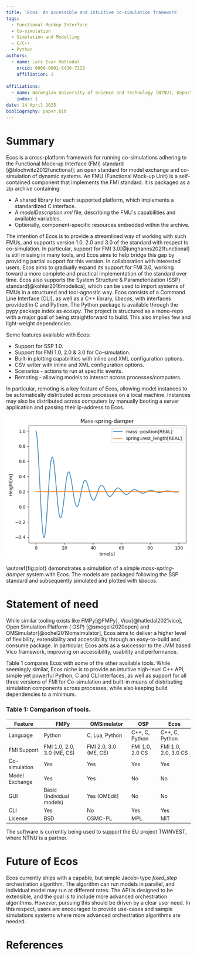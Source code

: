 ```yaml
---
title: 'Ecos: An accessible and intuitive co-simulation framework'
tags:
  - Functional Mockup Interface
  - Co-simulation
  - Simulation and Modelling
  - C/C++
  - Python
authors:
  - name: Lars Ivar Hatledal
    orcid: 0000-0001-6436-7213
    affiliation: 1

affiliations:
  - name: Norwegian University of Science and Technology (NTNU), Department of ICT and Natural Sciences, Norway
    index: 1
date: 14 April 2025
bibliography: paper.bib
---
```


# Summary

Ecos is a cross-platform framework for running co-simulations adhering to the Functional Mock-up Interface (FMI)
standard [@blochwitz2012functional];
an open standard for model exchange and co-simulation of dynamic systems.
An FMU (Functional Mock-up Unit) is a self-contained component that implements the FMI standard.
It is packaged as a zip archive containing:

- A shared library for each supported platform, which implements a standardized C interface.
- A *modelDescription.xml* file, describing the FMU's capabilities and available variables.
- Optionally, component-specific resources embedded within the archive.

The intention of Ecos is to provide a streamlined way of working with such FMUs,
and supports version 1.0, 2.0 and 3.0 of the standard with respect to co-simulation.
In particular, support for FMI 3.0[@junghanns2021functional] is still missing in many tools,
and Ecos aims to help bridge this gap by providing partial support for this version. 
In collaboration with interested users, Ecos aims to gradually expand its support for FMI 3.0, 
working toward a more complete and practical implementation of the standard over time.
Ecos also supports the System Structure &
Parameterization (SSP) standard[@kohler2016modelica], which can be used to import systems of
FMUs in a structured and tool-agnostic way.
Ecos consists of a Command Line Interface (CLI), as well as a C++ library, _libecos_,
with interfaces provided in C and Python. The Python package is available through the
pypy package index as _ecospy_. The project is structured as a mono-repo with a major goal of
being straightforward to build. This also implies few and light-weight dependencies.

Some features available with Ecos:

* Support for SSP 1.0.
* Support for FMI 1.0, 2.0 & 3.0 for Co-simulation.
* Built-in plotting capabilities with inline and XML configuration options.
* CSV writer with inline and XML configuration options.
* Scenarios - actions to run at specific events.
* Remoting - allowing models to interact across processes/computers.

In particular, remoting is a key feature of Ecos, allowing model instances to be automatically
distributed across processes on a local machine. Instances may also be distributed across computers by 
manually booting a server application and passing their ip-address to Ecos.

![Ecos provides post-simulation plotting facilities.\label{fig:plot}](figures/mass_spring_damper.png)

\autoref{fig:plot} demonstrates a simulation of a simple *mass-spring-damper* system with Ecos.
The models are packaged following the SSP standard and subsequently simulated and plotted with _libecos_.

# Statement of need

While similar tooling exists like FMPy[@FMPy], Vico[@hatledal2021vico], Open Simulation Platform (
OSP) [@smogeli2020open] and OMSimulator[@ochel2019omsimulator], Ecos aims to deliver a higher level of
flexibility, extensibility and accessibility
through an easy-to-build and consume package. In particular,
Ecos acts as a successor to the JVM based Vico framework, 
improving on accessibility, usability and performance. 

Table 1 compares Ecos with some of the other available tools. While seemingly similar, 
Ecos niche is to provide an intuitive high-level C++ API, simple yet powerful Python, C and CLI interfaces, as well as 
support for all three versions of FMI for Co-simulation and built-in means of distributing simulation components across 
processes, while also keeping build dependencies to a minimum.


### Table 1: Comparison of tools.
| Feature        | FMPy                       | OMSimulator           | OSP             | Ecos                 |
|----------------|----------------------------|-----------------------|-----------------|----------------------|
| Language       | Python                     | C, Lua, Python        | C++, C, Python  | C++, C, Python       |
| FMI Support    | FMI 1.0, 2.0, 3.0 (ME, CS) | FMI 2.0, 3.0 (ME, CS) | FMI 1.0, 2.0 CS | FMI 1.0, 2.0, 3.0 CS |
| Co-simulation  | Yes                        | Yes                   | Yes             | Yes                  |
| Model Exchange | Yes                        | Yes                   | No              | No                   |
| GUI            | Basic (Individual models)  | Yes (OMEdit)          | No              | No                   |
| CLI            | Yes                        | No                    | Yes             | Yes                  |
| License        | BSD                        | OSMC-PL               | MPL             | MIT                  |


The software is currently being used to support the EU project TWINVEST, where NTNU is a partner.

# Future of Ecos

Ecos currently ships with a capable, but simple Jacobi-type _fixed_step_ orchestration algorithm. 
The algorithm can run models in parallel, and individual model may run at different rates.
The API is designed to be extensible, and the goal is to include more advanced orchestration algorithms.
However, pursuing this should be driven by a clear user need. In this respect, users are encouraged to provide 
use-cases and sample simulations systems where more advanced orchestration algorithms are needed.

# References